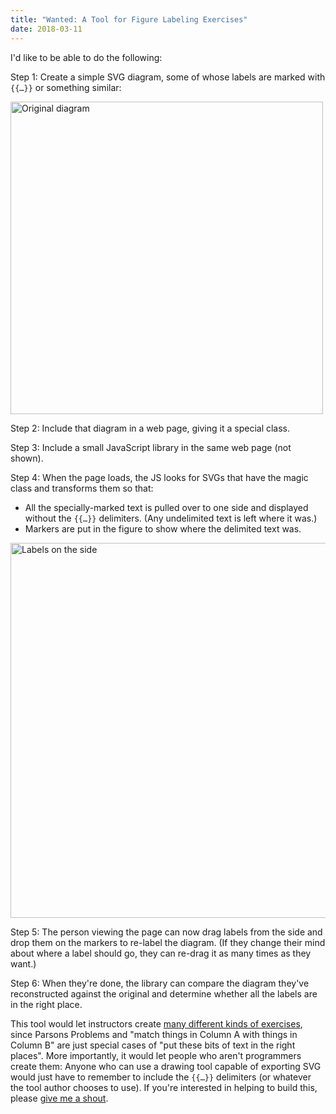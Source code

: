 ```yaml
---
title: "Wanted: A Tool for Figure Labeling Exercises"
date: 2018-03-11
---
```


I'd like to be able to do the following:

Step 1: Create a simple SVG diagram, some of whose labels are marked with `{{…}}` or something similar:

<img src="@root/files/2018/03/provinces-original.png" alt="Original diagram" width="500" class="centered">

Step 2: Include that diagram in a web page, giving it a special class.

Step 3: Include a small JavaScript library in the same web page (not shown).

Step 4: When the page loads, the JS looks for SVGs that have the magic class and transforms them so that:

- All the specially-marked text is pulled over to one side and displayed without the `{{…}}` delimiters.
  (Any undelimited text is left where it was.)
- Markers are put in the figure to show where the delimited text was.

<img src="@root/files/2018/03/provinces-unlabeled.png" alt="Labels on the side" width="600" class="centered">

Step 5: The person viewing the page can now drag labels from the side and drop them on the markers to re-label the diagram.
(If they change their mind about where a label should go, they can re-drag it as many times as they want.)

Step 6: When they're done, the library can compare the diagram they've reconstructed against the original and determine whether all the labels are in the right place.

This tool would let instructors create [many different kinds of exercises](@root/2017/10/16/exercise-types/),
since Parsons Problems and "match things in Column A with things in Column B" are just special cases of "put these bits of text in the right places".
More importantly,
it would let people who aren't programmers create them:
Anyone who can use a drawing tool capable of exporting SVG would just have to remember to include the `{{…}}` delimiters
(or whatever the tool author chooses to use).
If you're interested in helping to build this,
please [give me a shout](mailto:gvwilson@third-bit.com).
